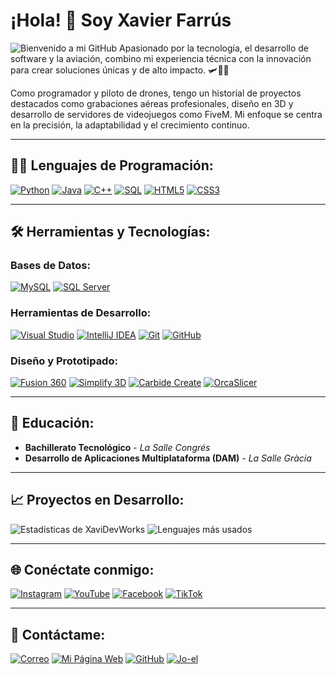 # ¡Hola! 👋 Soy **Xavier Farrús**  
![Bienvenido a mi GitHub](https://ruta-del-gif-o-imagen.png)
Apasionado por la tecnología, el desarrollo de software y la aviación, combino mi experiencia técnica con la innovación para crear soluciones únicas y de alto impacto. 🛩️👨‍💻  

Como programador y piloto de drones, tengo un historial de proyectos destacados como grabaciones aéreas profesionales, diseño en 3D y desarrollo de servidores de videojuegos como FiveM. Mi enfoque se centra en la precisión, la adaptabilidad y el crecimiento continuo.  

---

## 🧑‍💻 **Lenguajes de Programación:**  
[![Python](https://img.shields.io/badge/Python-3.9-blue?style=for-the-badge&logo=python&logoColor=white)](https://www.python.org) [![Java](https://img.shields.io/badge/Java-11-blue?style=for-the-badge&logo=java&logoColor=white)](https://www.java.com)  [![C++](https://img.shields.io/badge/C++-11-blue?style=for-the-badge&logo=cplusplus&logoColor=white)](https://isocpp.org)  [![SQL](https://img.shields.io/badge/SQL-Database-blue?style=for-the-badge&logo=mysql&logoColor=white)](https://www.mysql.com)  [![HTML5](https://img.shields.io/badge/HTML5-5.0-blue?style=for-the-badge&logo=html5&logoColor=white)](https://developer.mozilla.org/en-US/docs/Web/HTML)  [![CSS3](https://img.shields.io/badge/CSS3-3.0-blue?style=for-the-badge&logo=css3&logoColor=white)](https://developer.mozilla.org/en-US/docs/Web/CSS)  

---

## 🛠️ **Herramientas y Tecnologías:**  

### **Bases de Datos:**  
[![MySQL](https://img.shields.io/badge/MySQL-Database-blue?style=for-the-badge&logo=mysql&logoColor=white)](https://www.mysql.com)  [![SQL Server](https://img.shields.io/badge/SQL_Server-Database-CC2927?style=for-the-badge&logo=microsoftsqlserver&logoColor=white)](https://www.microsoft.com/en-us/sql-server)  

### **Herramientas de Desarrollo:**  
[![Visual Studio](https://img.shields.io/badge/Visual_Studio-IDE-blue?style=for-the-badge&logo=visualstudio&logoColor=white)](https://visualstudio.microsoft.com)  [![IntelliJ IDEA](https://img.shields.io/badge/IntelliJ_IDEA-IDE-000000?style=for-the-badge&logo=intellijidea&logoColor=white)](https://www.jetbrains.com/idea/)  [![Git](https://img.shields.io/badge/Git-Tools-black?style=for-the-badge&logo=git&logoColor=white)](https://git-scm.com)  [![GitHub](https://img.shields.io/badge/GitHub-Tools-black?style=for-the-badge&logo=github&logoColor=white)](https://github.com)  

### **Diseño y Prototipado:**  
[![Fusion 360](https://img.shields.io/badge/Fusion_360-Design-blue?style=for-the-badge&logo=fusion360&logoColor=white)](https://www.autodesk.com/products/fusion-360)  [![Simplify 3D](https://img.shields.io/badge/Simplify_3D-Design-blue?style=for-the-badge&logo=simplify3d&logoColor=white)](https://www.simplify3d.com)  [![Carbide Create](https://img.shields.io/badge/Carbide_Create-Design-blue?style=for-the-badge&logo=blender&logoColor=white)](https://carbide3d.com/carbidecreate/)  [![OrcaSlicer](https://img.shields.io/badge/OrcaSlicer-Design-blue?style=for-the-badge&logo=blender&logoColor=white)](https://orcadesign3d.com)  

---

## 🌱 **Educación:**  
- **Bachillerato Tecnológico** - *La Salle Congrés*  
- **Desarrollo de Aplicaciones Multiplataforma (DAM)** - *La Salle Gràcia*  

---

## 📈 **Proyectos en Desarrollo:**  
![Estadísticas de XaviDevWorks](https://github-readme-stats.vercel.app/api?username=XaviDevWorks&show_icons=true&count_private=true&hide_title=true&hide=prs) ![Lenguajes más usados](https://github-readme-stats.vercel.app/api/top-langs/?username=XaviDevWorks&layout=compact&langs_count=8&theme=radical)

---

## 🌐 **Conéctate conmigo:**  
[![Instagram](https://img.shields.io/badge/Instagram-S%C3%ADgueme-E4405F?style=for-the-badge&logo=instagram&logoColor=white)](https://www.instagram.com/xavierfarrus/)  [![YouTube](https://img.shields.io/badge/YouTube-S%C3%ADgueme-FF0000?style=for-the-badge&logo=youtube&logoColor=white)](https://www.youtube.com/@xavierfarrus)  [![Facebook](https://img.shields.io/badge/Facebook-S%C3%ADgueme-1877F2?style=for-the-badge&logo=facebook&logoColor=white)](https://www.facebook.com/xavierfarrus/?locale=es_ES)  [![TikTok](https://img.shields.io/badge/TikTok-S%C3%ADgueme-000000?style=for-the-badge&logo=tiktok&logoColor=white)](https://tiktok.com/@xavierfarrus_rc)  

---

## 📧 **Contáctame:**  
[![Correo](https://img.shields.io/badge/Correo-xfarmart@gmail.com-D14836?style=for-the-badge&logo=gmail&logoColor=white)](mailto:xfarmart@gmail.com)  [![Mi Página Web](https://img.shields.io/badge/Mi_Página_Web-Visitar-2ea44f?style=for-the-badge&logo=linktree&logoColor=white)](https://linktr.ee/xavierfarrus)  [![GitHub](https://img.shields.io/badge/GitHub-XaviDevWorks-181717?style=for-the-badge&logo=github&logoColor=white)](https://github.com/XaviDevWorks)  [![Jo-el](https://img.shields.io/badge/Jo--el-Mi_Perfil-2a65ba?style=for-the-badge&logo=firefox&logoColor=white)](https://jo-el.es/user/Xavier_Farrus)  
